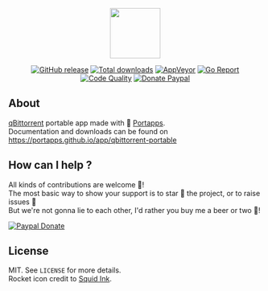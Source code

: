 <p align="center"><a href="https://portapps.github.io/app/qbittorrent-portable" target="_blank"><img width="100" src="https://github.com/portapps/qbittorrent-portable/blob/master/res/papp.png"></a></p>

<p align="center">
  <a href="https://portapps.github.io/app/qbittorrent-portable/#download"><img src="https://img.shields.io/github/release/portapps/qbittorrent-portable.svg?style=flat-square" alt="GitHub release"></a>
  <a href="https://portapps.github.io/app/qbittorrent-portable/#download"><img src="https://img.shields.io/github/downloads/portapps/qbittorrent-portable/total.svg?style=flat-square" alt="Total downloads"></a>
  <a href="https://ci.appveyor.com/project/portapps/qbittorrent-portable"><img src="https://img.shields.io/appveyor/ci/portapps/qbittorrent-portable.svg?style=flat-square" alt="AppVeyor"></a>
  <a href="https://goreportcard.com/report/github.com/portapps/qbittorrent-portable"><img src="https://goreportcard.com/badge/github.com/portapps/qbittorrent-portable?style=flat-square" alt="Go Report"></a>
  <a href="https://www.codacy.com/app/portapps/qbittorrent-portable"><img src="https://img.shields.io/codacy/grade/20ececa6935c435eb2f5634fdfca6f88.svg?style=flat-square" alt="Code Quality"></a>
  <a href="https://www.paypal.com/cgi-bin/webscr?cmd=_s-xclick&hosted_button_id=WQD7AQGPDEPSG"><img src="https://img.shields.io/badge/donate-paypal-7057ff.svg?style=flat-square" alt="Donate Paypal"></a>
</p>

## About

[qBittorrent](https://www.qbittorrent.org/) portable app made with 🚀 [Portapps](https://portapps.github.io).<br />
Documentation and downloads can be found on https://portapps.github.io/app/qbittorrent-portable

## How can I help ?

All kinds of contributions are welcome :raised_hands:!<br />
The most basic way to show your support is to star :star2: the project, or to raise issues :speech_balloon:<br />
But we're not gonna lie to each other, I'd rather you buy me a beer or two :beers:!

[![Paypal Donate](https://portapps.github.io/img/paypal-donate.png)](https://www.paypal.com/cgi-bin/webscr?cmd=_s-xclick&hosted_button_id=WQD7AQGPDEPSG)

## License

MIT. See `LICENSE` for more details.<br />
Rocket icon credit to [Squid Ink](http://thesquid.ink).
